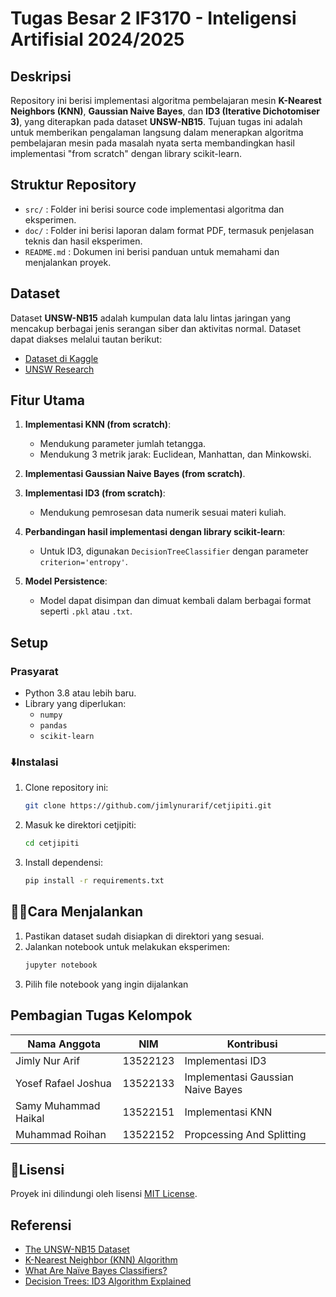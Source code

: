 # Tugas Besar 2 IF3170 - Inteligensi Artifisial 2024/2025

## Deskripsi

Repository ini berisi implementasi algoritma pembelajaran mesin **K-Nearest Neighbors (KNN)**, **Gaussian Naive Bayes**, dan **ID3 (Iterative Dichotomiser 3)**, yang diterapkan pada dataset **UNSW-NB15**. Tujuan tugas ini adalah untuk memberikan pengalaman langsung dalam menerapkan algoritma pembelajaran mesin pada masalah nyata serta membandingkan hasil implementasi "from scratch" dengan library scikit-learn.

## Struktur Repository

- `src/` : Folder ini berisi source code implementasi algoritma dan eksperimen.
- `doc/` : Folder ini berisi laporan dalam format PDF, termasuk penjelasan teknis dan hasil eksperimen.
- `README.md` : Dokumen ini berisi panduan untuk memahami dan menjalankan proyek.

## Dataset

Dataset **UNSW-NB15** adalah kumpulan data lalu lintas jaringan yang mencakup berbagai jenis serangan siber dan aktivitas normal. Dataset dapat diakses melalui tautan berikut:
- [Dataset di Kaggle](https://www.kaggle.com/t/ddd18d90f93a47e48f8850b1f1592381)
- [UNSW Research](https://research.unsw.edu.au/projects/unsw-nb15-dataset)

## Fitur Utama

1. **Implementasi KNN (from scratch)**:
   - Mendukung parameter jumlah tetangga.
   - Mendukung 3 metrik jarak: Euclidean, Manhattan, dan Minkowski.

2. **Implementasi Gaussian Naive Bayes (from scratch)**.

3. **Implementasi ID3 (from scratch)**:
   - Mendukung pemrosesan data numerik sesuai materi kuliah.

4. **Perbandingan hasil implementasi dengan library scikit-learn**:
   - Untuk ID3, digunakan `DecisionTreeClassifier` dengan parameter `criterion='entropy'`.

5. **Model Persistence**:
   - Model dapat disimpan dan dimuat kembali dalam berbagai format seperti `.pkl` atau `.txt`.

## Setup

### Prasyarat
- Python 3.8 atau lebih baru.
- Library yang diperlukan:
  - `numpy`
  - `pandas`
  - `scikit-learn`

### ⬇️Instalasi
1. Clone repository ini:
   ```bash
   git clone https://github.com/jimlynurarif/cetjipiti.git
   ```
2. Masuk ke direktori cetjipiti:
   ```bash
   cd cetjipiti
   ```
3. Install dependensi:
   ```bash
   pip install -r requirements.txt
   ```

## 🏃‍♂️Cara Menjalankan

1. Pastikan dataset sudah disiapkan di direktori yang sesuai.
2. Jalankan notebook untuk melakukan eksperimen:
   ```bash
   jupyter notebook
   ```
3. Pilih file notebook yang ingin dijalankan

## Pembagian Tugas Kelompok

| Nama Anggota         | NIM        | Kontribusi                        |
|----------------------|------------|-----------------------------------|
| Jimly Nur Arif       | 13522123   | Implementasi ID3                  |
| Yosef Rafael Joshua  | 13522133   | Implementasi Gaussian Naive Bayes |
| Samy Muhammad Haikal | 13522151   | Implementasi KNN                  |
| Muhammad Roihan      | 13522152   | Propcessing And Splitting         |

## 🪪Lisensi

Proyek ini dilindungi oleh lisensi [MIT License](LICENSE).

## Referensi

- [The UNSW-NB15 Dataset](https://research.unsw.edu.au/projects/unsw-nb15-dataset)
- [K-Nearest Neighbor (KNN) Algorithm](https://www.geeksforgeeks.org/k-nearest-neighbours/)
- [What Are Naïve Bayes Classifiers?](https://www.ibm.com/topics/naive-bayes)
- [Decision Trees: ID3 Algorithm Explained](https://towardsdatascience.com/decision-trees-for-classification-id3-algorithm-explained-89df76e72df1)
